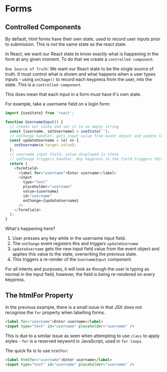 # Forms

## Controlled Components

By default, html forms have their own state, used to record user inputs prior to submission. This is not the same state as the react state.

In React, we want our React state to know exactly what is happening in the form at any given moment. To do that we create a `controlled component`.

`One Source of Truth`: We want our React state to be the single source of truth. It must control what is shown and what happens when a user types inputs - using `onChage()` to record each keypress from the user, into the state. This is a `controlled component`.

This does mean that each input in a form must have it's own state.

For example, take a username field on a login form:

```js
import {useState} from 'react';

function UsernameInput() {
  // create our state and set it to an empty string
  const [username, setUsername] = useState('');
  // onChange handler, gets input value from event object and update state
  const updateUsername = (e) => {
    setUsername(e.target.value);
  };
  // username input field, value displayed is state
  // onChange triggers handler. Any keypress in the field triggers this.
  return (
    <formfield>
      <label for="username">Enter username</label>
      <input
        type="text"
        placeholder="username"
        value={username}
        id="username"
        onChange={updateUsername}
      />
    </formfield>
  );
}
```

What's happening here?

1. User presses any key while in the username input field.
2. The `onChange` event registers this and triggers `updateUsername`
3. `updateUsername` gets the new input field value from the event object and applies this value to the state, overwriting the previous state.
4. This triggers a re-render of the `UsernameInput` component.

For all intents and purposes, it will look as though the user is typing as normal in the input field, however, the field is being re-rendered on every keypress.

## The htmlFor Property

In the previous example, there is a small issue in that JSX does not recognise the `for` property when labelling forms.

```html
<label for="username">Enter username</label>
<input type="text" id="username" placeholder="username" />
```

This is due to a similar issue as seen when attempting to use `class` to apply styles - `for` is a reserved keyword in JavaScript, used in `for loops`.

The quick fix is to use `htmlFor`:

```html
<label htmlFor="username">Enter username</label>
<input type="text" id="username" placeholder="username" />
```
